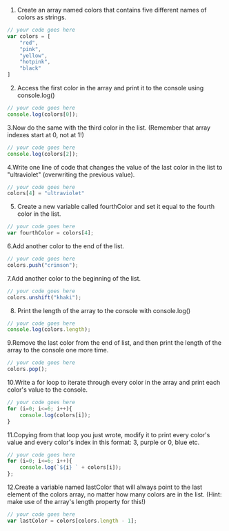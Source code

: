 1. Create an array named colors that contains five different names of colors as strings.

```js
// your code goes here
var colors = [
	"red",
	"pink",
	"yellow",
	"hotpink",
	"black"
]
```

2. Access the first color in the array and print it to the console using console.log()

```js
// your code goes here
console.log(colors[0]);
```

3.Now do the same with the third color in the list. (Remember that array indexes start at 0, not at 1!)

```js
// your code goes here
console.log(colors[2]);
```

4.Write one line of code that changes the value of the last color in the list to "ultraviolet" (overwriting the previous value).

```js
// your code goes here
colors[4] = "ultraviolet"
```

5. Create a new variable called fourthColor and set it equal to the fourth color in the list.

```js
// your code goes here
var fourthColor = colors[4];
```

6.Add another color to the end of the list.

```js
// your code goes here
colors.push("crimson");
```

7.Add another color to the beginning of the list.

```js
// your code goes here
colors.unshift("khaki");
```

8. Print the length of the array to the console with console.log()

```js
// your code goes here
console.log(colors.length);
```

9.Remove the last color from the end of list, and then print the length of the array to the console one more time.

```js
// your code goes here
colors.pop();
```

10.Write a for loop to iterate through every color in the array and print each color's value to the console.

```js
// your code goes here
for (i=0; i<=6; i++){
	console.log(colors[i]);
}
```

11.Copying from that loop you just wrote, modify it to print every color's value and every color's index in this format: 3, purple or 0, blue etc.

```js
// your code goes here
for (i=0; i<=6; i++){
	console.log(`${i} ` + colors[i]);
};
```

12.Create a variable named lastColor that will always point to the last element of the colors array, no matter how many colors are in the list. (Hint: make use of the array's length property for this!)

```js
// your code goes here
var lastColor = colors[colors.length - 1];

```